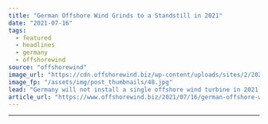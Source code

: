 ```yaml
---
title: "German Offshore Wind Grinds to a Standstill in 2021"
date: "2021-07-16"
tags: 
  - featured
  - headlines
  - germany
  - offshorewind
source: "offshorewind"
image_url: "https://cdn.offshorewind.biz/wp-content/uploads/sites/2/2021/07/16105503/A-wind-farm-offshore-Germany.jpg"
image_fp: "/assets/img/post_thumbnails/48.jpg"
lead: "Germany will not install a single offshore wind turbine in 2021, marking no expansion"
article_url: "https://www.offshorewind.biz/2021/07/16/german-offshore-wind-grinds-to-a-standstill-in-2021/"
---
```


---
